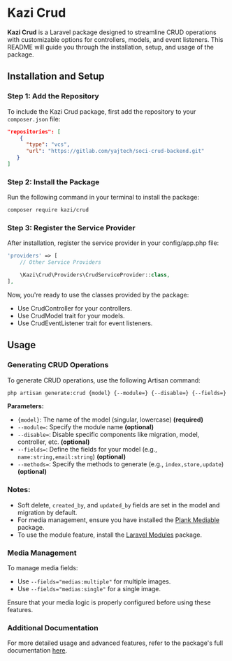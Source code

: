 # Kazi Crud

**Kazi Crud** is a Laravel package designed to streamline CRUD operations with customizable options for controllers,
models, and event listeners. This README will guide you through the installation, setup, and usage of the package.

## Installation and Setup

### Step 1: Add the Repository

To include the Kazi Crud package, first add the repository to your `composer.json` file:

```json
"repositories": [
    {
      "type": "vcs",
      "url": "https://gitlab.com/yajtech/soci-crud-backend.git"
   }
]
```

### Step 2: Install the Package

Run the following command in your terminal to install the package:

``` bash
composer require kazi/crud
```

### Step 3: Register the Service Provider

After installation, register the service provider in your config/app.php file:

``` php
'providers' => [
    // Other Service Providers

    \Kazi\Crud\Providers\CrudServiceProvider::class,
],
```

Now, you're ready to use the classes provided by the package:
  - Use CrudController for your controllers. 
  - Use CrudModel trait for your models. 
  - Use CrudEventListener trait for event listeners.


## Usage

### Generating CRUD Operations

To generate CRUD operations, use the following Artisan command:

```bash
php artisan generate:crud {model} {--module=} {--disable=} {--fields=} {--methods=}
```

**Parameters:**

- `{model}`: The name of the model (singular, lowercase) **(required)**
- `--module=`: Specify the module name **(optional)**
- `--disable=`: Disable specific components like migration, model, controller, etc. **(optional)**
- `--fields=`: Define the fields for your model (e.g., `name:string,email:string`) **(optional)**
- `--methods=`: Specify the methods to generate (e.g., `index,store,update`) **(optional)**

### Notes:

- Soft delete, `created_by`, and `updated_by` fields are set in the model and migration by default.
- For media management, ensure you have installed the [Plank Mediable](https://laravel-mediable.readthedocs.io/en/latest/installation.html) package.
- To use the module feature, install the [Laravel Modules](https://nwidart.com/laravel-modules/v6/installation-and-setup) package.

### Media Management

To manage media fields:

- Use `--fields="medias:multiple"` for multiple images.
- Use `--fields="medias:single"` for a single image.

Ensure that your media logic is properly configured before using these features.

### Additional Documentation

For more detailed usage and advanced features, refer to the package's full documentation [here](https://sociair.com/).
